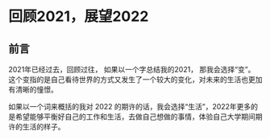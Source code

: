 # 回顾2021，展望2022

## 前言

2021年已经过去，回顾过往， 如果以一个字总结我的2021， 那我会选择“变”。 这个变指的是自己看待世界的方式又发生了一个较大的变化，对未来的生活也更加有清晰的憧憬。

如果以一个词来概括的我对 2022 的期许的话，我会选择“生活”，2022年更多的是希望能够平衡好自己的工作和生活，去做自己想做的事情，体验自己大学期间期许的生活的样子。



